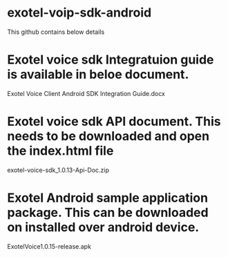 # exotel-voip-sdk-android
This github contains below details  

# Exotel voice sdk Integratuion guide is available in beloe document.
Exotel Voice Client Android SDK Integration Guide.docx

# Exotel voice sdk API document. This needs to be downloaded and open the index.html file
exotel-voice-sdk_1.0.13-Api-Doc.zip

# Exotel Android sample application package. This can be downloaded on installed over android device.
ExotelVoice1.0.15-release.apk
